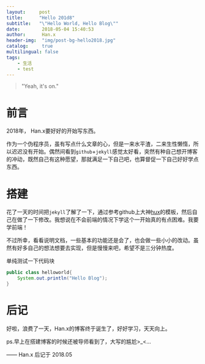 ```yaml
---
layout:     post
title:      "Hello 201d8"
subtitle:   "\"Hello World, Hello Blog\""
date:        2018-05-04 15:40:53
author:      Han.x
header-img:  "img/post-bg-hello2018.jpg"
catalog:     true
multilingual: false
tags:
    - 生活
    - test
---
```


<!-- * Content
{:toc} -->

> "Yeah, it's on."

# 前言

2018年， Han.x要好好的开始写东西。

作为一个伪程序员，虽有写点什么文章的心，但是一来水平渣，二来生性懒惰，所以迟迟没有开始。偶然间看到`github`+`jekyll`感觉太好看，突然有种自己想开博客的冲动，既然自己有这种愿望，那就满足一下自己吧，也算督促一下自己好好学点东西。

# 搭建

花了一天的时间把`jekyll`了解了一下，通过参考github上大神[hux](http://huxpro.coding.me)的模板，然后自己在做了一下修改。我想说在不会前端的情况下学这个一开始真的有点困难。我要学前端！

不过所幸，看看说明文档，一些基本的功能还是会了，也会做一些小小的改动。虽然有好多自己的想法想要去实现，但是慢慢来吧，希望不是三分钟热度。

单纯测试一下代码块
```java
public class helloworld{
    System.out.println("Hello Blog");
}
```

# 后记

好啦，浪费了一天，Han.x的博客终于诞生了，好好学习，天天向上。

ps.早上在搭建博客的时候还被导师看到了，大写的尴尬>_<...


—— Han.x 后记于 2018.05